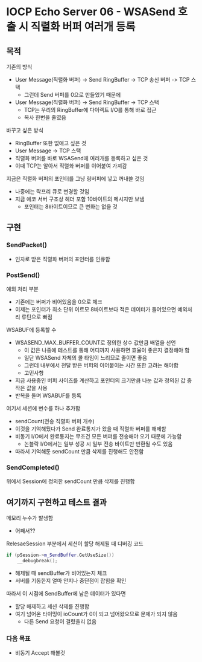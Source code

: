 # IOCP Echo Server 06 - WSASend 호출 시 직렬화 버퍼 여러개 등록
## 목적
기존의 방식
* User Message(직렬화 버퍼) -> Send RingBuffer -> TCP 송신 버퍼 -> TCP 스택
  * 그런데 Send 버퍼를 0으로 만들었기 때문에
* User Message(직렬화 버퍼) -> Send RingBuffer -> TCP 스택
  * TCP는 우리의 RingBuffer에 다이렉트 I/O를 통해 바로 접근
  * 복사 한번을 줄였음

바꾸고 싶은 방식
* RingBuffer 또한 없애고 싶은 것
* User Message -> TCP 스택
* 직렬화 버퍼를 바로 WSASend에 여러개를 등록하고 싶은 것
* 이때 TCP는 알아서 직렬화 버퍼를 이어붙여 가져감

지금은 직렬화 버퍼의 포인터를 그냥 링버퍼에 넣고 꺼내쓸 것임
* 나중에는 락프리 큐로 변경할 것임
* 지금 에코 서버 구조상 헤더 포함 10바이트의 메시지만 보냄
  * 포인터는 8바이트이므로 큰 변화는 없을 것

## 구현
### SendPacket()
* 인자로 받은 직렬화 버퍼의 포인터를 인큐함

### PostSend()
예외 처리 부분
* 기존에는 버퍼가 비어있음을 0으로 체크
* 이제는 포인터가 최소 단위 이르모 8바이트보다 적은 데이터가 들어있으면 예외처리 루틴으로 빠짐

WSABUF에 등록할 수
* WSASEND_MAX_BUFFER_COUNT로 정의한 상수 값만큼 배열을 선언
  * 이 값은 나중에 테스트를 통해 어디까지 사용하면 효율이 좋은지 결정해야 함
  * 일단 WSASend 자체의 콜 타임이 느리므로 줄이면 좋음
  * 그런데 내부에서 전달 받은 버퍼의 이어붙이는 시간 또한 고려는 해야함
  * 고민사항
* 지금 사용중인 버퍼 사이즈를 계산하고 포인터의 크기만큼 나눈 값과 정의된 값 중 작은 값을 사용
* 반복을 돌며 WSABUF를 등록

여기서 세션에 변수를 하나 추가함
* sendCount(전송 직렬화 버퍼 개수)
* 이것을 기억해뒀다가 Send 완료통지가 왔을 때 직렬화 버퍼를 해제함
* 비동기 I/O에서 완료통지는 무조건 모든 버퍼를 전송해야 오기 때문에 가능함
  * 논블락 I/O에서는 일부 성공 시 일부 전송 바이트만 반환될 수도 있음
* 따라서 기억해둔 sendCount 만큼 삭제를 진행해도 안전함

### SendCompleted()
위에서 Session에 정의한 sendCount 만큼 삭제를 진행함

## 여기까지 구현하고 테스트 결과
메모리 누수가 발생함
* 어째서??

RelesaeSession 부분에서 세션이 할당 해제될 때 디버깅 코드
~~~Cpp
if (pSession->m_SendBuffer.GetUseSize())
	__debugbreak();
~~~
* 해제될 때 sendBuffer가 비어있는지 체크
* 서버를 기동한지 얼마 안지나 중단점이 잡힘을 확인

따라서 이 시점에 SendBuffer에 남은 데이터가 있다면
* 할당 해제하고 세션 삭제를 진행함
* 여기 넘어온 타이밍이 ioCount가 0이 되고 넘어왔으므로 문제가 되지 않음
  * 다른 Send 요청이 걸렸을리 없음

### 다음 목표
* 비동기 Accept 해볼것